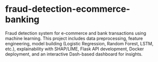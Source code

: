 # fraud-detection-ecommerce-banking
Fraud detection system for e-commerce and bank transactions using machine learning. This project includes data preprocessing, feature engineering, model building (Logistic Regression, Random Forest, LSTM, etc.), explainability with SHAP/LIME, Flask API development, Docker deployment, and an interactive Dash-based dashboard for insights.
